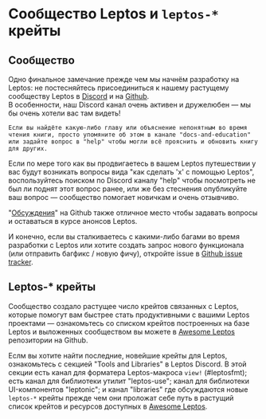 # Сообщество Leptos  и `leptos-*` крейты

## Сообщество

Одно финальное замечание прежде чем мы начнём разработку на Leptos: не постесняйтесь присоединиться к нашему растущему сообществу Leptos в [Discord](https://discord.gg/YdRAhS7eQB) и на [Github](https://github.com/leptos-rs/leptos).  
В особенности, наш Discord канал очень активен и дружелюбен — мы бы очень хотели вас там видеть!

```admonish note
Если вы найдёте какую-либо главу или объяснение непонятным во время чтения книги, просто упомяните об этом в канале "docs-and-education" или задайте вопрос в "help" чтобы могли всё прояснить и обновить книгу для других.
```

Если по мере того как вы продвигаетесь в вашем Leptos путешествии у вас будут возникать вопросы вида "как сделать 'x' с помощью Leptos", 
воспользуйтесь поиском по Discord каналу "help" чтобы посмотреть не был ли поднят этот вопрос ранее, или же без стеснения опубликуйте ваш вопрос —
сообщество помогает новичкам и очень отзывчиво.

"[Обсуждения](https://github.com/leptos-rs/leptos/discussions)" на Github также отличное место чтобы задавать вопросы и оставаться в курсе анонсов Leptos.

И конечно, если вы сталкиваетесь с какими-либо багами во время разработки с Leptos или хотите создать запрос
нового функционала (или отправить багфикс / новую фичу), откройте issue в [Github issue tracker](https://github.com/leptos-rs/leptos/issues).

## Leptos-* крейты

Сообщество создало растущее число крейтов связанных с Leptos, которые помогут вам быстрее стать продуктивными с вашими Leptos проектами — 
ознакомьтесь со списком крейтов построенных на базе Leptos и выложенных сообществом вы можете в [Awesome Leptos](https://github.com/leptos-rs/awesome-leptos) репозитории на Github.

Еслм вы хотите найти последние, новейшие крейты для Leptos, ознакомьтесь с секцией "Tools and Libraries" в Leptos Discord.
В этой секции есть канал для форматера Leptos-макроса `view!` (#leptosfmt); есть канал для библиотеки утилит "leptos-use"; 
канал для библиотеки UI-компонентов "leptonic"; и канал "libraries" где обсуждаются новые `leptos-*` крейты прежде чем они
проложат себе путь в растущий список крейтов и ресурсов доступных в [Awesome Leptos](https://github.com/leptos-rs/awesome-leptos).


